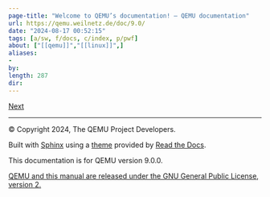 ```yaml
---
page-title: "Welcome to QEMU’s documentation! — QEMU documentation"
url: https://qemu.weilnetz.de/doc/9.0/
date: "2024-08-17 00:52:15"
tags: [a/sw, f/docs, c/index, p/pwf]
about: ["[[qemu]]","[[linux]]",]
aliases: 
- 
by: 
length: 287
dir: 
---
```


[Next](https://qemu.weilnetz.de/doc/9.0/about/index.html "About QEMU")

---

© Copyright 2024, The QEMU Project Developers.

Built with [Sphinx](https://www.sphinx-doc.org/) using a [theme](https://github.com/readthedocs/sphinx_rtd_theme) provided by [Read the Docs](https://readthedocs.org/).

This documentation is for QEMU version 9.0.0.

[QEMU and this manual are released under the GNU General Public License, version 2.](https://qemu.weilnetz.de/doc/9.0/about/license.html)